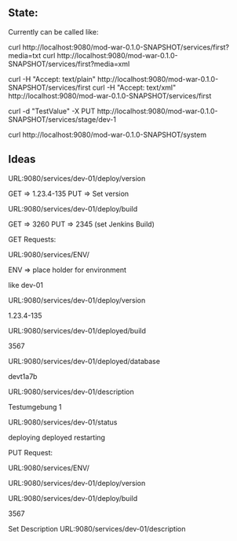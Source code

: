 State:
-----

Currently can be called like:

curl http://localhost:9080/mod-war-0.1.0-SNAPSHOT/services/first?media=txt
curl http://localhost:9080/mod-war-0.1.0-SNAPSHOT/services/first?media=xml

curl -H "Accept: text/plain" http://localhost:9080/mod-war-0.1.0-SNAPSHOT/services/first
curl -H "Accept: text/xml" http://localhost:9080/mod-war-0.1.0-SNAPSHOT/services/first

curl -d "TestValue" -X PUT http://localhost:9080/mod-war-0.1.0-SNAPSHOT/services/stage/dev-1

curl http://localhost:9080/mod-war-0.1.0-SNAPSHOT/system

Ideas
-----

 URL:9080/services/dev-01/deploy/version
 
 GET => 1.23.4-135
 PUT => Set version

 URL:9080/services/dev-01/deploy/build

 GET => 3260
 PUT => 2345 (set Jenkins Build)


GET Requests:

 URL:9080/services/ENV/

 ENV => place holder for environment

   like dev-01
 
 URL:9080/services/dev-01/deploy/version

 1.23.4-135
 
 URL:9080/services/dev-01/deployed/build

 3567
 
 URL:9080/services/dev-01/deployed/database

 devt1a7b


 URL:9080/services/dev-01/description

 Testumgebung 1


 URL:9080/services/dev-01/status

 deploying
 deployed
 restarting


PUT Request:

 URL:9080/services/ENV/

 URL:9080/services/dev-01/deploy/version

 URL:9080/services/dev-01/deploy/build

 3567


 Set Description 
 URL:9080/services/dev-01/description

